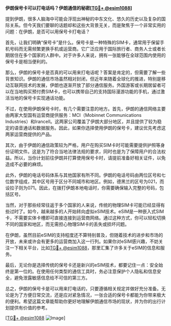 **伊朗保号卡可以打电话吗？伊朗通信的秘密[[TG💪+ @esim1088](https://t.me/s/esim1088)]**

提到伊朗，很多人脑海中可能会浮现出神秘的中东文化、悠久的历史以及复杂的国际关系。但今天我们要聊的话题却和这些大背景无关，而是聚焦于一个非常实用的问题：在伊朗，是否可以用保号卡打电话？

首先，让我们明确“保号卡”是什么。保号卡是一种特殊的SIM卡，通常用于保留手机号码而无需频繁更换手机或运营商。它广泛应用于国际旅行者、商务人士或者长期居住在多个国家的人群中。对于许多人来说，拥有一张能够在全球范围内使用的保号卡是相当便利的。

那么，伊朗的保号卡是否真的可以用来打电话呢？答案是肯定的，但需要了解一些背景知识。伊朗的通信市场虽然相对封闭，但近年来随着全球化的推进，特别是移动互联网技术的发展，伊朗也逐渐开放了部分通信服务。外国游客或长期居留者可以在当地购买预付费SIM卡，也可以携带自己的支持国际漫游功能的手机，通过激活当地的保号卡实现通话功能。

不过，在使用伊朗保号卡时，有几个需要注意的地方。首先，伊朗的通信网络主要由两家大型国有运营商提供服务：MCI（Mobinnet Communications Industries）和Irancell。这两家公司覆盖了伊朗大部分地区，并且提供了较为稳定的语音通话和数据服务。因此，如果你选择使用伊朗的保号卡，建议优先考虑这两家运营商提供的产品。

其次，由于伊朗的通信政策较为严格，用户在购买SIM卡时可能需要提供护照等身份证明文件。这是为了符合当地法律法规的要求，同时也是为了保障用户的合法权益。所以，当你计划前往伊朗并打算使用保号卡时，请提前准备好相关证件，以免造成不必要的麻烦。

此外，伊朗的电话号码体系与其他国家有所不同。伊朗的电话号码由两位区号和七位数字组成，其中区号用于区分不同城市和地区。例如，德黑兰的区号为021，而设拉子则为071。因此，在拨打伊朗本地电话时，你需要确保输入完整的号码，包括区号。

当然，对于那些经常往返于多个国家的人来说，传统的物理SIM卡可能已经显得有些过时了。如今，越来越多的人开始转向虚拟eSIM技术。eSIM是一种嵌入式SIM卡，不需要实体卡槽即可直接连接到运营商网络。通过这种方式，你可以轻松切换不同的国家和地区，而无需担心物理SIM卡的丢失或损坏问题。

在伊朗，虽然目前eSIM的支持程度还不算特别普及，但随着技术的进步和市场的开放，未来或许会有更多的运营商加入这一行列。如果你对eSIM感兴趣，不妨关注一下相关平台，比如[TG💪+ @esim1088](https://t.me/s/esim1088)，那里汇集了许多关于eSIM的信息和服务。

最后，无论你是选择传统的保号卡还是新兴的eSIM技术，都要记住一点：安全始终是第一位的。在使用任何类型的通信工具时，务必注意保护个人隐私和信息安全，避免泄露敏感信息给不可信的第三方。

总之，伊朗的保号卡是可以用来打电话的，只要遵循相关规定并做好充分准备。无论是为了方便日常交流，还是应对紧急情况，一张合适的保号卡都能为你带来极大的便利。希望这篇文章能帮助你更好地理解伊朗通信市场的现状，并为你的出行计划提供有价值的参考。

[[TG💪+ @esim1088](https://t.me/s/esim1088) ![Image](https://i.postimg.cc/4NQfJmqS/Snipaste-2025-05-13-00-14-12.png)]